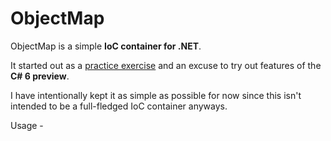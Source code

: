 # ObjectMap
ObjectMap is a simple **IoC container for .NET**. 

It started out as a [practice exercise](http://blog.mabenrob.in/post/objetmap-reinventing-the-wheel-learning-by-synthesis) and an excuse to try out features of the **C# 6 preview**.

I have intentionally kept it as simple as possible for now since this isn't intended to be a full-fledged IoC container anyways.

Usage - 
